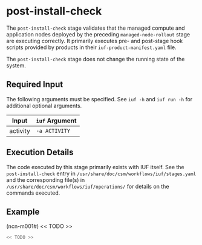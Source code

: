 # post-install-check

The `post-install-check` stage validates that the managed compute and application nodes deployed by the preceding `managed-node-rollout` stage are executing correctly. It primarily executes pre- and post-stage hook scripts provided by products in their `iuf-product-manifest.yaml` file.

The `post-install-check` stage does not change the running state of the system.

## Required Input

The following arguments must be specified. See `iuf -h` and `iuf run -h` for additional optional arguments.

| Input           | `iuf` Argument |
| --------------- | -------------- |
| activity        | `-a ACTIVITY`  |

## Execution Details

The code executed by this stage primarily exists with IUF itself. See the `post-install-check` entry in `/usr/share/doc/csm/workflows/iuf/stages.yaml` and the corresponding file(s) in `/usr/share/doc/csm/workflows/iuf/operations/` for details on the commands executed.

## Example

(ncn-m001#) << TODO >>

```bash
<< TODO >>
```
